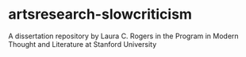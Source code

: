 # artsresearch-slowcriticism
A dissertation repository by Laura C. Rogers in the Program in Modern Thought and Literature at Stanford University
